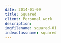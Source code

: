 ```yaml
---
date: 2014-01-09
title: Squared
client: Personal work
description:
imgfilename: squared-01
indexclassname: squared
---
```


<img srcset="/img/squared-01-1x.png 1x, /img/squared-01-2x.png 2x">
<img srcset="/img/squared-02-1x.png 1x, /img/squared-02-2x.png 2x">
<img srcset="/img/squared-03-1x.png 1x, /img/squared-03-2x.png 2x">
